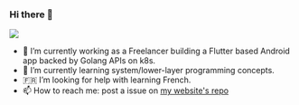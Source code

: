 ### Hi there 🫠

![](https://github-profile-summary-cards.vercel.app/api/cards/profile-details?username=ymdarake&theme=dracula)

- 🍞 I’m currently working as a Freelancer building a Flutter based Android app backed by Golang APIs on k8s.
- 🌱 I’m currently learning system/lower-layer programming concepts.
- 🇫🇷 I’m looking for help with learning French.
- 📫 How to reach me: post a issue on [my website's repo](https://github.com/ymdarake/website/issue/new)
